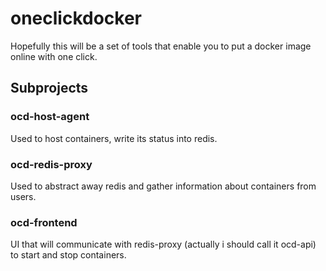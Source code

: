 # oneclickdocker

Hopefully this will be a set of tools that enable you to put a docker image online with one click.

## Subprojects

### ocd-host-agent

Used to host containers, write its status into redis.

### ocd-redis-proxy

Used to abstract away redis and gather information about containers from users.

### ocd-frontend

UI that will communicate with redis-proxy (actually i should call it ocd-api) to start and stop containers.
